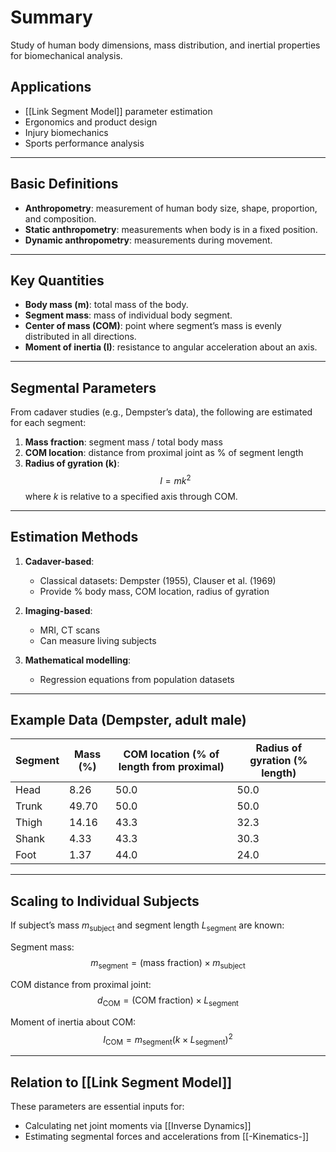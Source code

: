 # Summary
Study of human body dimensions, mass distribution, and inertial properties for biomechanical analysis.

## Applications
- [[Link Segment Model]] parameter estimation
- Ergonomics and product design
- Injury biomechanics
- Sports performance analysis

---

## Basic Definitions

- **Anthropometry**: measurement of human body size, shape, proportion, and composition.
- **Static anthropometry**: measurements when body is in a fixed position.
- **Dynamic anthropometry**: measurements during movement.

---

## Key Quantities

- **Body mass (m)**: total mass of the body.
- **Segment mass**: mass of individual body segment.
- **Center of mass (COM)**: point where segment’s mass is evenly distributed in all directions.
- **Moment of inertia (I)**: resistance to angular acceleration about an axis.

---

## Segmental Parameters

From cadaver studies (e.g., Dempster’s data), the following are estimated for each segment:

1. **Mass fraction**: segment mass / total body mass
2. **COM location**: distance from proximal joint as % of segment length
3. **Radius of gyration (k)**: 
$$
I = m k^2
$$
where $k$ is relative to a specified axis through COM.

---

## Estimation Methods

1. **Cadaver-based**:
   - Classical datasets: Dempster (1955), Clauser et al. (1969)
   - Provide % body mass, COM location, radius of gyration

2. **Imaging-based**:
   - MRI, CT scans
   - Can measure living subjects

3. **Mathematical modelling**:
   - Regression equations from population datasets

---

## Example Data (Dempster, adult male)

| Segment   | Mass (%) | COM location (% of length from proximal) | Radius of gyration (% length) |
|-----------|----------|------------------------------------------|--------------------------------|
| Head      | 8.26     | 50.0                                     | 50.0                           |
| Trunk     | 49.70    | 50.0                                     | 50.0                           |
| Thigh     | 14.16    | 43.3                                     | 32.3                           |
| Shank     | 4.33     | 43.3                                     | 30.3                           |
| Foot      | 1.37     | 44.0                                     | 24.0                           |

---

## Scaling to Individual Subjects

If subject’s mass $m_{\text{subject}}$ and segment length $L_{\text{segment}}$ are known:

Segment mass:
$$
m_{\text{segment}} = \text{(mass fraction)} \times m_{\text{subject}}
$$

COM distance from proximal joint:
$$
d_{\text{COM}} = \text{(COM fraction)} \times L_{\text{segment}}
$$

Moment of inertia about COM:
$$
I_{\text{COM}} = m_{\text{segment}} \left(k \times L_{\text{segment}}\right)^2
$$

---

## Relation to [[Link Segment Model]]

These parameters are essential inputs for:
- Calculating net joint moments via [[Inverse Dynamics]]
- Estimating segmental forces and accelerations from [[-Kinematics-]]
